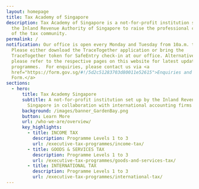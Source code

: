 ```yaml
---
layout: homepage
title: Tax Academy of Singapore
description: Tax Academy of Singapore is a not-for-profit institution set up by
  the Inland Revenue Authority of Singapore to raise the professional competency
  of the tax community.
permalink: /
notification: Our office is open every Monday and Tuesday from 10a.m. to 4p.m.
  Please either download the TraceTogether application or bring the
  TraceTogether token for SafeEntry check-in at our office. Alternatively,
  please refer to the respective pages on this website for latest updates on our
  programmes.  For enquiries, please contact us via <a
  href="https://form.gov.sg/#!/5d2c51283703d80011e52615">Enquiries and Feedback
  Form.</a>
sections:
  - hero:
      title: Tax Academy Singapore
      subtitle: A not-for-profit institution set up by the Inland Revenue Authority of
        Singapore in collaboration with international accounting firms
      background: /images/banner_GardenBay.png
      button: Learn More
      url: /who-we-are/overview/
      key_highlights:
        - title: INCOME TAX
          description: Programme Levels 1 to 3
          url: /executive-tax-programmes/income-tax/
        - title: GOODS & SERVICES TAX
          description: Programme Levels 1 to 3
          url: /executive-tax-programmes/goods-and-services-tax/
        - title: INTERNATIONAL TAX
          description: Programme Levels 1 to 3
          url: /executive-tax-programmes/international-tax/
---
```

